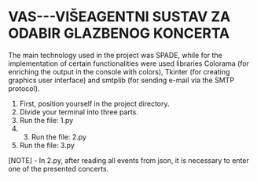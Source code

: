 # VAS---VIŠEAGENTNI SUSTAV ZA ODABIR GLAZBENOG KONCERTA

The main technology used in the project was SPADE, while for the implementation of certain functionalities were used
libraries Colorama (for enriching the output in the console with colors), Tkinter (for creating graphics
user interface) and smtplib (for sending e-mail via the SMTP protocol). 

1. First, position yourself in the project directory.
2. Divide your terminal into three parts.
3. Run the file: 1.py
4. 3. Run the file: 2.py
5. Run the file: 3.py

[NOTE] - In 2.py, after reading all events from json, it is necessary to enter one of the presented concerts.

